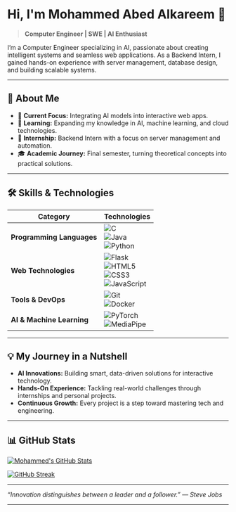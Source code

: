 

# Hi, I'm Mohammed Abed Alkareem 👋

> **Computer Engineer | SWE | AI Enthusiast**

I’m a Computer Engineer specializing in AI, passionate about creating intelligent systems and seamless web applications. As a Backend Intern, I gained hands-on experience with server management, database design, and building scalable systems.

---

## 🚀 About Me

- 🔭 **Current Focus:** Integrating AI models into interactive web apps.
- 🌱 **Learning:** Expanding my knowledge in AI, machine learning, and cloud technologies.
- 💼 **Internship:** Backend Intern with a focus on server management and automation.
- 🎓 **Academic Journey:** Final semester, turning theoretical concepts into practical solutions.

---

## 🛠 Skills & Technologies

| Category                  | Technologies |
|---------------------------|-------------|
| **Programming Languages** | ![C](https://img.shields.io/badge/C-00599C?style=flat&logo=c&logoColor=white) <br> ![Java](https://img.shields.io/badge/Java-ED8B00?style=flat&logo=java&logoColor=white) <br> ![Python](https://img.shields.io/badge/Python-3776AB?style=flat&logo=python&logoColor=white) |
| **Web Technologies**      | ![Flask](https://img.shields.io/badge/Flask-000000?style=flat&logo=flask&logoColor=white) <br> ![HTML5](https://img.shields.io/badge/HTML5-E34F26?style=flat&logo=html5&logoColor=white) <br> ![CSS3](https://img.shields.io/badge/CSS3-1572B6?style=flat&logo=css3&logoColor=white) <br> ![JavaScript](https://img.shields.io/badge/JavaScript-F7DF1E?style=flat&logo=javascript&logoColor=black) |
| **Tools & DevOps**        | ![Git](https://img.shields.io/badge/Git-F05032?style=flat&logo=git&logoColor=white) <br> ![Docker](https://img.shields.io/badge/Docker-2496ED?style=flat&logo=docker&logoColor=white) |
| **AI & Machine Learning** | ![PyTorch](https://img.shields.io/badge/PyTorch-EE4C2C?style=flat&logo=pytorch&logoColor=white) <br> ![MediaPipe](https://img.shields.io/badge/MediaPipe-FFCA28?style=flat) |

---

## 💡 My Journey in a Nutshell

- **AI Innovations:** Building smart, data-driven solutions for interactive technology.
- **Hands-On Experience:** Tackling real-world challenges through internships and personal projects.
- **Continuous Growth:** Every project is a step toward mastering tech and engineering.

---

## 📊 GitHub Stats

[![Mohammed's GitHub Stats](https://github-readme-stats.vercel.app/api?username=Mohammed-Abed-Alkareem&count_private=true&show_icons=true&include_all_commits=true&theme=react)](https://github.com/anuraghazra/github-readme-stats)

[![GitHub Streak](https://streak-stats.demolab.com?user=Mohammed-Abed-Alkareem&theme=dark&date_format=j%20M%5B%20Y%5D)](https://git.io/streak-stats)

---

*“Innovation distinguishes between a leader and a follower.” — Steve Jobs*

---


